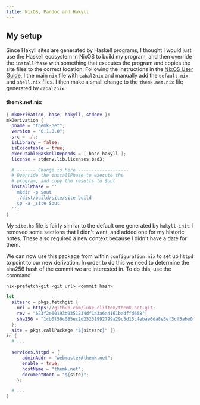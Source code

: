 ```yaml
---
title: NixOS, Pandoc and Hakyll
---
```


## My setup

Since Hakyll sites are generated by Haskell programs, I thought I would
just use the Haskell ecosystem in NixOS to build my program, and then override
the `installPhase` with something that executes the program and copies the
site files to the correct location. Following the instructions in the
[NixOS User Guide](https://nixos.org/nixpkgs/manual/#users-guide-to-the-haskell-infrastructure),
I the main `nix` file with `cabal2nix` and manually add the `default.nix`
and `shell.nix` files. I then make a small change to the `themk.net.nix`
file generated by `cabal2nix`.

#### themk.net.nix
``` nix
{ mkDerivation, base, hakyll, stdenv }:
mkDerivation {
  pname = "themk-net";
  version = "0.1.0.0";
  src = ./.;
  isLibrary = false;
  isExecutable = true;
  executableHaskellDepends = [ base hakyll ];
  license = stdenv.lib.licenses.bsd3;

  # ------- Change is here -------------------
  # Override the installPhase to execute the
  # program, and copy the results to $out
  installPhase = ''
    mkdir -p $out
    ./dist/build/site/site build
    cp -a _site $out
  '';
}
```

My `site.hs` file is fairly similar to the default one generated
by `hakyll-init`. I removed some sections that I didn't want, and
added one for my historic notes. These also required a new context
because I didn't have a date for them.

We can now use this package from within `configuration.nix` to set
up `httpd` to point to our new derivation. In order to do this we
need to determine the sha256 hash of the commit we are interested in.
To do this, use the command

    nix-prefetch-git <git url> <commit hash>


```nix
let
  sitesrc = pkgs.fetchgit {
    url = https://github.com/luke-clifton/themk.net.git; 
    rev = "623f2e60193d0351234df1a3a6a4161badffd668"; 
    sha256 = "1cb0f50c085ec2d25231992799a29c5d15c4ebae6da8e3ef3cf5abe0f5d80d84"; 
  }; 
  site = pkgs.callPackage "${sitesrc}" {}
in {
  # ...
 
  services.httpd = {
      adminAddr = "webmaster@themk.net";
      enable = true;
      hostName = "themk.net";
      documentRoot = "${site}";
    };

  # ...
}
```

